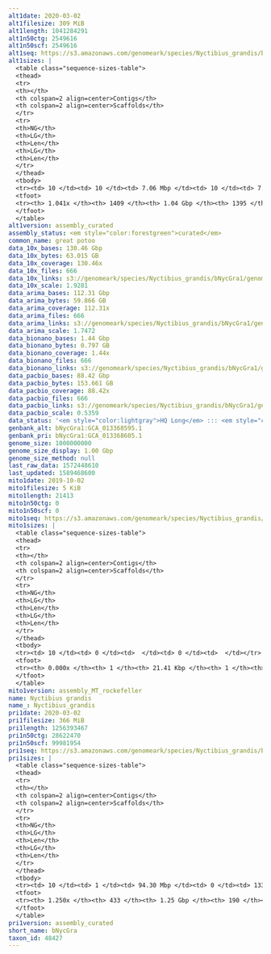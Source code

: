 ```yaml
---
alt1date: 2020-03-02
alt1filesize: 309 MiB
alt1length: 1041284291
alt1n50ctg: 2549616
alt1n50scf: 2549616
alt1seq: https://s3.amazonaws.com/genomeark/species/Nyctibius_grandis/bNycGra1/assembly_curated/bNycGra1.alt.cur.20200302.fasta.gz
alt1sizes: |
  <table class="sequence-sizes-table">
  <thead>
  <tr>
  <th></th>
  <th colspan=2 align=center>Contigs</th>
  <th colspan=2 align=center>Scaffolds</th>
  </tr>
  <tr>
  <th>NG</th>
  <th>LG</th>
  <th>Len</th>
  <th>LG</th>
  <th>Len</th>
  </tr>
  </thead>
  <tbody>
  <tr><td> 10 </td><td> 10 </td><td> 7.06 Mbp </td><td> 10 </td><td> 7.06 Mbp </td></tr>  <tr><td> 20 </td><td> 27 </td><td> 5.33 Mbp </td><td> 27 </td><td> 5.33 Mbp </td></tr>  <tr><td> 30 </td><td> 48 </td><td> 4.28 Mbp </td><td> 48 </td><td> 4.28 Mbp </td></tr>  <tr><td> 40 </td><td> 74 </td><td> 3.31 Mbp </td><td> 74 </td><td> 3.31 Mbp </td></tr>  <tr style="background-color:#cccccc;"><td> 50 </td><td> 109 </td><td> 2.55 Mbp </td><td> 109 </td><td> 2.55 Mbp </td></tr>  <tr><td> 60 </td><td> 153 </td><td> 2.05 Mbp </td><td> 153 </td><td> 2.05 Mbp </td></tr>  <tr><td> 70 </td><td> 208 </td><td> 1.55 Mbp </td><td> 208 </td><td> 1.55 Mbp </td></tr>  <tr><td> 80 </td><td> 282 </td><td> 1.15 Mbp </td><td> 282 </td><td> 1.15 Mbp </td></tr>  <tr><td> 90 </td><td> 393 </td><td> 0.66 Mbp </td><td> 393 </td><td> 0.67 Mbp </td></tr>  <tr><td> 100 </td><td> 712 </td><td> 133.87 Kbp </td><td> 705 </td><td> 135.65 Kbp </td></tr>  </tbody>
  <tfoot>
  <tr><th> 1.041x </th><th> 1409 </th><th> 1.04 Gbp </th><th> 1395 </th><th> 1.04 Gbp </th></tr>
  </tfoot>
  </table>
alt1version: assembly_curated
assembly_status: <em style="color:forestgreen">curated</em>
common_name: great potoo
data_10x_bases: 130.46 Gbp
data_10x_bytes: 63.015 GB
data_10x_coverage: 130.46x
data_10x_files: 666
data_10x_links: s3://genomeark/species/Nyctibius_grandis/bNycGra1/genomic_data/10x/<br>
data_10x_scale: 1.9281
data_arima_bases: 112.31 Gbp
data_arima_bytes: 59.866 GB
data_arima_coverage: 112.31x
data_arima_files: 666
data_arima_links: s3://genomeark/species/Nyctibius_grandis/bNycGra1/genomic_data/arima/<br>
data_arima_scale: 1.7472
data_bionano_bases: 1.44 Gbp
data_bionano_bytes: 0.797 GB
data_bionano_coverage: 1.44x
data_bionano_files: 666
data_bionano_links: s3://genomeark/species/Nyctibius_grandis/bNycGra1/genomic_data/bionano/<br>
data_pacbio_bases: 88.42 Gbp
data_pacbio_bytes: 153.661 GB
data_pacbio_coverage: 88.42x
data_pacbio_files: 666
data_pacbio_links: s3://genomeark/species/Nyctibius_grandis/bNycGra1/genomic_data/pacbio/<br>
data_pacbio_scale: 0.5359
data_status: '<em style="color:lightgray">HQ Long</em> ::: <em style="color:forestgreen">Long</em> ::: <em style="color:forestgreen">Short</em> ::: <em style="color:forestgreen">Phasing</em> ::: <em style="color:forestgreen">Scaffolding</em>'
genbank_alt: bNycGra1:GCA_013368595.1
genbank_pri: bNycGra1:GCA_013368605.1
genome_size: 1000000000
genome_size_display: 1.00 Gbp
genome_size_method: null
last_raw_data: 1572448610
last_updated: 1589468600
mito1date: 2019-10-02
mito1filesize: 5 KiB
mito1length: 21413
mito1n50ctg: 0
mito1n50scf: 0
mito1seq: https://s3.amazonaws.com/genomeark/species/Nyctibius_grandis/bNycGra1/assembly_MT_rockefeller/bNycGra1.MT.20191002.fasta.gz
mito1sizes: |
  <table class="sequence-sizes-table">
  <thead>
  <tr>
  <th></th>
  <th colspan=2 align=center>Contigs</th>
  <th colspan=2 align=center>Scaffolds</th>
  </tr>
  <tr>
  <th>NG</th>
  <th>LG</th>
  <th>Len</th>
  <th>LG</th>
  <th>Len</th>
  </tr>
  </thead>
  <tbody>
  <tr><td> 10 </td><td> 0 </td><td>  </td><td> 0 </td><td>  </td></tr>  <tr><td> 20 </td><td> 0 </td><td>  </td><td> 0 </td><td>  </td></tr>  <tr><td> 30 </td><td> 0 </td><td>  </td><td> 0 </td><td>  </td></tr>  <tr><td> 40 </td><td> 0 </td><td>  </td><td> 0 </td><td>  </td></tr>  <tr style="background-color:#cccccc;"><td> 50 </td><td> 0 </td><td style="background-color:#ff8888;">  </td><td> 0 </td><td style="background-color:#ff8888;">  </td></tr>  <tr><td> 60 </td><td> 0 </td><td>  </td><td> 0 </td><td>  </td></tr>  <tr><td> 70 </td><td> 0 </td><td>  </td><td> 0 </td><td>  </td></tr>  <tr><td> 80 </td><td> 0 </td><td>  </td><td> 0 </td><td>  </td></tr>  <tr><td> 90 </td><td> 0 </td><td>  </td><td> 0 </td><td>  </td></tr>  <tr><td> 100 </td><td> 0 </td><td>  </td><td> 0 </td><td>  </td></tr>  </tbody>
  <tfoot>
  <tr><th> 0.000x </th><th> 1 </th><th> 21.41 Kbp </th><th> 1 </th><th> 21.41 Kbp </th></tr>
  </tfoot>
  </table>
mito1version: assembly_MT_rockefeller
name: Nyctibius grandis
name_: Nyctibius_grandis
pri1date: 2020-03-02
pri1filesize: 366 MiB
pri1length: 1256393467
pri1n50ctg: 28622470
pri1n50scf: 99981954
pri1seq: https://s3.amazonaws.com/genomeark/species/Nyctibius_grandis/bNycGra1/assembly_curated/bNycGra1.pri.cur.20200302.fasta.gz
pri1sizes: |
  <table class="sequence-sizes-table">
  <thead>
  <tr>
  <th></th>
  <th colspan=2 align=center>Contigs</th>
  <th colspan=2 align=center>Scaffolds</th>
  </tr>
  <tr>
  <th>NG</th>
  <th>LG</th>
  <th>Len</th>
  <th>LG</th>
  <th>Len</th>
  </tr>
  </thead>
  <tbody>
  <tr><td> 10 </td><td> 1 </td><td> 94.30 Mbp </td><td> 0 </td><td> 133.76 Mbp </td></tr>  <tr><td> 20 </td><td> 2 </td><td> 90.86 Mbp </td><td> 1 </td><td> 127.81 Mbp </td></tr>  <tr><td> 30 </td><td> 3 </td><td> 62.18 Mbp </td><td> 2 </td><td> 115.30 Mbp </td></tr>  <tr><td> 40 </td><td> 5 </td><td> 51.35 Mbp </td><td> 3 </td><td> 105.21 Mbp </td></tr>  <tr style="background-color:#cccccc;"><td> 50 </td><td> 7 </td><td style="background-color:#88ff88;"> 28.62 Mbp </td><td> 4 </td><td style="background-color:#88ff88;"> 99.98 Mbp </td></tr>  <tr><td> 60 </td><td> 11 </td><td> 23.41 Mbp </td><td> 5 </td><td> 92.36 Mbp </td></tr>  <tr><td> 70 </td><td> 16 </td><td> 21.07 Mbp </td><td> 6 </td><td> 88.16 Mbp </td></tr>  <tr><td> 80 </td><td> 21 </td><td> 15.75 Mbp </td><td> 7 </td><td> 59.94 Mbp </td></tr>  <tr><td> 90 </td><td> 28 </td><td> 12.12 Mbp </td><td> 9 </td><td> 43.94 Mbp </td></tr>  <tr><td> 100 </td><td> 39 </td><td> 8.12 Mbp </td><td> 12 </td><td> 26.76 Mbp </td></tr>  </tbody>
  <tfoot>
  <tr><th> 1.250x </th><th> 433 </th><th> 1.25 Gbp </th><th> 190 </th><th> 1.26 Gbp </th></tr>
  </tfoot>
  </table>
pri1version: assembly_curated
short_name: bNycGra
taxon_id: 48427
---
```


